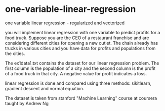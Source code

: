 # one-variable-linear-regression
one variable linear regression - regularized and vectorized

you will implement linear regression with one variable to predict profits for a food truck. Suppose you are the CEO of a restaurant franchise and are considering different cities for opening a new outlet. The chain already has trucks in various cities and you have data for profits and populations from the cities.

The ex1data1.txt contains the dataset for our linear regression problem. The first column is the population of a city and the second column is the profit of a food truck in that city. A negative value for profit indicates a loss.

linear regression is done and compared using three methods: sikitlearn, gradient descent and normal equation.

The dataset is taken from stanford "Machine Learning" course at coursera taught by Andrew Ng 
